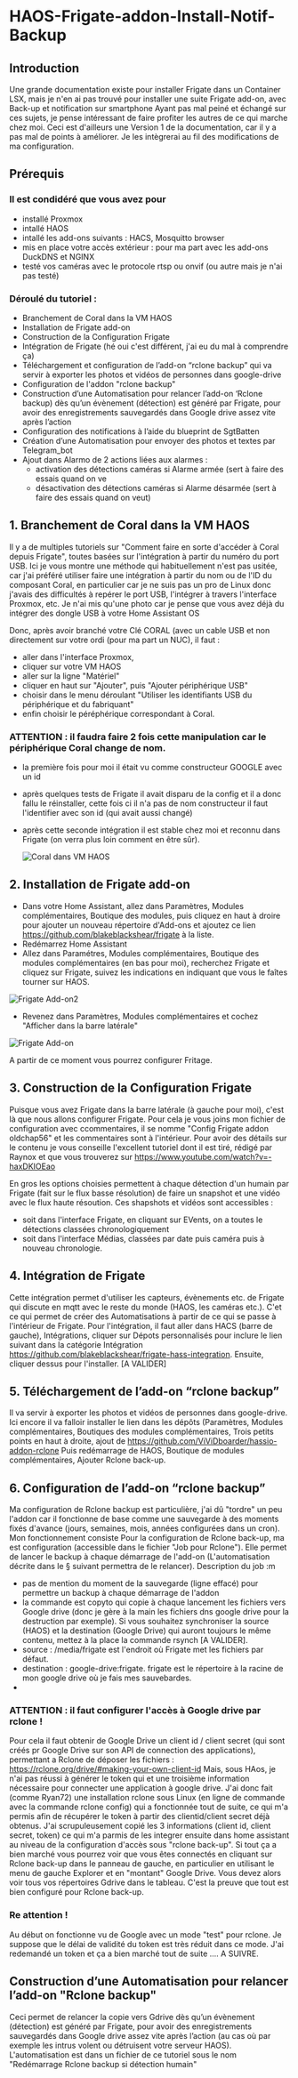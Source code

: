 # HAOS-Frigate-addon-Install-Notif-Backup
## Introduction
Une grande documentation existe pour installer Frigate dans un Container LSX, mais je n'en ai pas trouvé pour installer une suite Frigate add-on, avec Back-up et notification sur smartphone
Ayant pas mal peiné et échangé sur ces sujets, je pense intéressant de faire  profiter les autres de ce qui marche chez moi. 
Ceci est d'ailleurs une Version 1 de la documentation, car il y a pas mal de points à améliorer. Je les intègrerai au fil des modifications de ma configuration.
## Prérequis
### Il est condidéré que vous avez pour 
- installé Proxmox
- intallé HAOS
- intallé les add-ons suivants : HACS, Mosquitto browser
- mis en place votre accès extérieur : pour ma part avec les add-ons DuckDNS et NGINX  
- testé vos caméras avec le protocole rtsp ou onvif (ou autre mais je n'ai pas testé)
### Déroulé du tutoriel :
- Branchement de Coral dans la VM HAOS
- Installation de Frigate add-on
- Construction de la Configuration Frigate
- Intégration de Frigate (hé oui c'est différent, j'ai eu du mal à comprendre ça)
- Téléchargement et configuration de l’add-on “rclone backup” qui va servir à exporter les photos et vidéos de personnes dans google-drive
- Configuration de l'addon "rclone backup"
- Construction d’une Automatisation pour relancer l’add-on ‘Rclone backup) dès qu’un évènement (détection) est généré par Frigate, pour avoir des enregistrements sauvegardés dans Google drive assez vite après l’action
- Configuration des notifications à l’aide du blueprint de SgtBatten
- Création d’une Automatisation pour envoyer des photos et textes par Telegram_bot
- Ajout dans Alarmo de 2 actions liées aux alarmes : 
  - activation des détections caméras si Alarme armée (sert à faire des essais quand on ve
  - désactivation des détections caméras si Alarme désarmée (sert à faire des essais quand on veut)
## 1. Branchement de Coral dans la VM HAOS
Il y a de multiples tutoriels sur "Comment faire en sorte d'accéder à Coral depuis Frigate", toutes basées sur l'intégration à partir du numéro du port USB.
Ici je vous montre une méthode qui habituellement n'est pas usitée, car j'ai préféré utiliser faire une intégration à partir du nom ou de l'ID du composant Coral, en particulier car je ne suis pas un pro de Linux donc j'avais des difficultés à repérer le port USB, l'intégrer à travers l'interface Proxmox, etc.
Je n'ai  mis qu'une photo car je pense que vous avez déjà du intégrer des dongle USB à votre Home Assistant OS

Donc, après avoir branché votre Clé CORAL (avec un cable USB et non directement sur votre ordi (pour ma part un NUC), il faut :
- aller dans l'interface Proxmox,
- cliquer sur votre VM HAOS
- aller sur la ligne "Matériel"
- cliquer en haut sur "Ajouter", puis "Ajouter périphérique USB"
- choisir dans le menu déroulant "Utiliser les identifiants USB du périphérique et du fabriquant"
- enfin choisir le péréphérique correspondant à Coral.
### ATTENTION : il faudra faire 2 fois cette manipulation car le périphérique Coral change de nom.
- la première fois pour moi il était vu comme constructeur GOOGLE avec un id
- après quelques tests de Frigate il avait disparu de la config et il a donc fallu le réinstaller, cette fois ci il n'a pas de nom constructeur il faut l'identifier avec son id (qui avait aussi changé)
- après cette seconde intégration il est stable chez moi et reconnu dans Frigate (on verra plus loin comment en être sûr).

    ![Coral dans VM HAOS](https://github.com/oldchap56/HAOS-FrigateAddon-Coral-Install-Notif-Backup/assets/153823477/219aca98-1129-495c-9c5b-67719a8e3805)

## 2. Installation de Frigate add-on

- Dans votre Home Assistant, allez dans Paramètres, Modules complémentaires, Boutique des modules, puis cliquez en haut à droire pour ajouter un nouveau répertoire d'Add-ons et ajoutez ce lien https://github.com/blakeblackshear/frigate à la liste.
- Redémarrez Home Assistant
- Allez dans Paramétres, Modules complémentaires, Boutique des modules complémentaires (en bas pour moi), recherchez Frigate et cliquez sur Frigate, suivez les indications en indiquant que vous le faîtes tourner sur HAOS.

![Frigate Add-on2](https://github.com/oldchap56/HAOS-FrigateAddon-Coral-Install-Notif-Backup/assets/153823477/44193782-d06a-4637-b30c-4f1a011119df)


- Revenez dans Paramètres, Modules complémentaires et cochez "Afficher dans la barre latérale"
  
 ![Frigate Add-on](https://github.com/oldchap56/HAOS-FrigateAddon-Coral-Install-Notif-Backup/assets/153823477/1ea7e5a3-8082-4348-9e0e-3d1826be2c57)

A partir de ce moment vous pourrez configurer Fritage.

## 3. Construction de la Configuration Frigate
Puisque vous avez Frigate dans la barre latérale (à gauche pour moi), c'est là que nous allons configurer Frigate.
Pour cela je vous joins mon fichier de configuration avec ccommentaires, il se  nomme "Config Frigate addon oldchap56" et les commentaires sont à l'intérieur. Pour avoir des détails sur le contenu je vous conseille l'excellent tutoriel dont il est tiré, rédigé par Raynox et que vous trouverez sur https://www.youtube.com/watch?v=-haxDKIOEao

En gros les options choisies permettent à chaque détection d'un humain par Frigate (fait sur le flux basse résolution) de faire un snapshot et une vidéo avec le flux haute résoution. 
Ces shapshots et vidéos sont accessibles :
- soit dans l'interface Frigate, en cliquant sur EVents, on a toutes le détections classées chronologiquement
- soit dans l'interface Médias, classées par date puis caméra puis à nouveau chronologie.
  
## 4. Intégration de Frigate
Cette intégration permet d'utiliser les capteurs, évènements etc. de Frigate qui discute en mqtt avec le reste du monde (HAOS, les caméras etc.). C'et ce qui permet de créer des Automatisations à partir de ce qui se passe à l'intérieur de Frigate.
Pour l'intégration, il faut aller dans HACS (barre de gauche), Intégrations, cliquer sur Dépots personnalisés pour inclure le lien suivant dans la catégorie Intégration
https://github.com/blakeblackshear/frigate-hass-integration.
Ensuite, cliquer dessus pour l'installer. [A VALIDER]

## 5. Téléchargement de l’add-on “rclone backup” 
Il va servir à exporter les photos et vidéos de personnes dans google-drive.
Ici encore il va falloir installer le lien dans les dépôts (Paramètres, Modules complémentaires, Boutiques des modules complémentaires, Trois petits  points en haut à droite, ajout de 
https://github.com/ViViDboarder/hassio-addon-rclone
Puis redémarrage de HAOS, Boutique de modules complémentaires, Ajouter Rclone back-up.

## 6. Configuration de l’add-on “rclone backup” 
Ma configuration de Rclone backup est particulière, j'ai dû "tordre" un peu l'addon car il fonctionne de base comme une sauvegarde à des moments fixés d'avance (jours, semaines, mois, années configurées dans un cron). 
Mon fonctionnement consiste 
Pour la configuration de Rclone back-up, ma est configuration (accessible dans le fichier "Job pour Rclone"). Elle permet de lancer le backup à chaque démarrage de l'add-on (L'automatisation décrite dans le § suivant permettra de le relancer).
Description du job :m
- pas de mention du moment de la sauvegarde (ligne effacé) pour permettre un backup à chaque démarrage de l'addon
- la commande est copyto qui copie à chaque lancement les fichiers vers Google drive (donc je gère à la main les fichiers dns google drive pour la destruction par exemple). Si vous souhaitez synchroniser la source (HAOS) et la destination (Google Drive) qui auront toujours le même contenu, mettez à la place la commande rsynch [A VALIDER].
- source : /media/frigate est l'endroit où Frigate met les fichiers par défaut.
- destination : google-drive:frigate. frigate est le répertoire à la racine de mon google drive où je fais mes sauvebardes.
- 
### ATTENTION : il faut configurer l'accès à Google drive par rclone ! 
Pour cela il faut obtenir de Google Drive un client id / client secret (qui sont créés pr Google Drive sur son API de connection des applications), permettant a Rclone de déposer les fichiers : https://rclone.org/drive/#making-your-own-client-id
Mais, sous HAos, je n'ai pas réussi à générer le token  qui et une troisième information nécessaire pour connecter une application à google drive.
J'ai donc fait (comme Ryan72) une installation rclone sous Linux (en ligne de commande avec la commande rclone config) qui a fonctionnée tout de suite, ce qui m'a permis  afin de récupérer le token à partir des clientid/client secret déjà obtenus.
J'ai scrupuleusement copié les 3 informations (client id, client secret, token) ce qui m'a parmis de les integrer ensuite dans home assistant au niveau de la configuration d'accès sous "rclone back-up".
Si tout ça a bien marché vous pourrez voir que vous êtes connectés en cliquant sur Rclone back-up dans le panneau de gauche, en particulier en utilisant le menu de gauche Explorer et en "montant" Google Drive. Vous devez alors voir tous vos répertoires Gdrive dans le tableau. C'est la preuve que tout est bien configuré pour Rclone back-up.
### Re attention !
Au début on fonctionne vu de Google avec un mode "test" pour rclone. Je suppose que le délai de validité du token est très réduit dans ce mode. J'ai redemandé un token et ça a bien marché tout de suite .... A SUIVRE.

## Construction d’une Automatisation pour relancer l’add-on "Rclone backup"
Ceci permet de relancer la copie vers Gdrive dès qu’un évènement (détection) est généré par Frigate, pour avoir des enregistrements sauvegardés dans Google drive assez vite après l’action (au cas où par exemple les intrus volent ou détruisent votre serveur HAOS).
L'automatisation est dans un fichier de ce tutoriel sous le nom "Redémarrage Rclone backup si détection humain"
